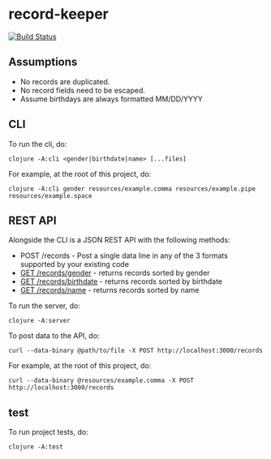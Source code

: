# record-keeper

[![Build Status](https://travis-ci.org/djblue/record-keeper.svg?branch=master)](https://travis-ci.org/djblue/record-keeper)

## Assumptions

- No records are duplicated.
- No record fields need to be escaped.
- Assume birthdays are always formatted MM/DD/YYYY

## CLI

To run the cli, do:

    clojure -A:cli <gender|birthdate|name> [...files]

For example, at the root of this project, do:

    clojure -A:cli gender resources/example.comma resources/example.pipe resources/example.space

## REST API

Alongside the CLI is a JSON REST API with the following methods:

- POST /records - Post a single data line in any of the 3 formats
  supported by your existing code
- [GET /records/gender](http://localhost:3000/records/gender) - returns
  records sorted by gender
- [GET /records/birthdate](http://localhost:3000/records/birthdate) -
  returns records sorted by birthdate
- [GET /records/name](http://localhost:3000/records/name) - returns
  records sorted by name

To run the server, do:

    clojure -A:server

To post data to the API, do:

    curl --data-binary @path/to/file -X POST http://localhost:3000/records

For example, at the root of this project, do:

    curl --data-binary @resources/example.comma -X POST http://localhost:3000/records

## test

To run project tests, do:

    clojure -A:test
